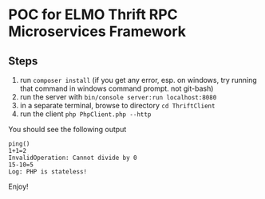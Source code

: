 # POC for ELMO Thrift RPC Microservices Framework #

Steps
------------------
 1. run `composer install` (if you get any error, esp. on windows, try running that command in windows command prompt. not git-bash)
 2. run the server with `bin/console server:run localhost:8080`
 3. in a separate terminal, browse to directory `cd ThriftClient`
 4. run the client `php PhpClient.php --http`

 You should see the following output
 
 ```
ping()
1+1=2
InvalidOperation: Cannot divide by 0
15-10=5
Log: PHP is stateless!
```

Enjoy!